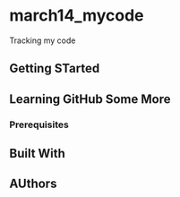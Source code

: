 # march14_mycode
Tracking my code
## Getting STarted
## Learning GitHub Some More

### Prerequisites

## Built With

## AUthors
